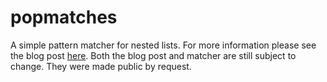 # popmatches
A simple pattern matcher for nested lists. For more information please see the blog post [here]( https://onweb3.wordpress.com/2019/11/13/implementing-finite-state-machines-in-python-with-a-matcher-part-1/). Both the blog post and matcher are still subject to change. They were made public by request.
